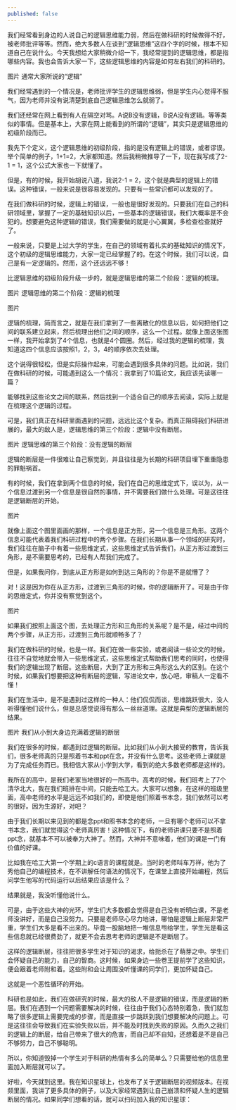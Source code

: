 ```yaml
---
published: false
---
```

我们经常看到身边的人说自己的逻辑思维能力弱，然后在做科研的时候做得不好，被老师批评等等。然而，绝大多数人在谈到“逻辑思维”这四个字的时候，根本不知道自己在说什么。今天我想给大家稍微介绍一下，我经常提到的逻辑思维，都是指哪些内容。我也会告诉大家一下，这些逻辑思维的内容是如何左右我们的科研的。



图片
通常大家所说的“逻辑”



我们经常遇到的一个情况是，老师批评学生的逻辑思维弱，但是学生内心觉得不服气，因为老师并没有说清楚到底自己逻辑思维怎么就弱了。

我们还经常在网上看到有人在隔空对骂。A说B没有逻辑，B说A没有逻辑。等等类似的事情。但是基本上，大家在网上能看到的所谓的“逻辑”，其实只是逻辑思维的初级阶段而已。

我先下个定义，这个逻辑思维的初级阶段，指的是没有逻辑上的错误，或者谬误。举个简单的例子，1+1=2，大家都知道。然后我稍微推导了一下，现在我写成了2-1 = 1，这个公式大家也一下就懂了。

但是，有的时候，我开始胡说八道，我说2-1 = 2，这个就是典型的逻辑上的错误。这种错误，一般来说是很容易发现的。只要有一些常识都可以发现的了。

在我们做科研的时候，逻辑上的错误，一般也是很好发现的。只要我们在自己的科研领域里，掌握了一定的基础知识以后，一些基本的逻辑错误，我们大概率是不会犯的。想要避免这种逻辑的错误，我们需要做的就是小心翼翼，多检查检查就好了。

一般来说，只要是上过大学的学生，在自己的领域有着扎实的基础知识的情况下，这个初级的逻辑思维能力，大家一定已经掌握了的。在这个时候，我们可以说，自己是有一定逻辑的。然而，这个还远远不够！

比逻辑思维的初级阶段升级一步的，就是逻辑思维的第二个阶段：逻辑的梳理。



图片
逻辑思维的第二个阶段：逻辑的梳理



图片

逻辑的梳理，简而言之，就是在我们拿到了一些离散化的信息以后，如何把他们之间的联系建立起来，然后梳理出他们之间的顺序，这么一个过程。就像上面这张图一样，我开始拿到了4个信息，也就是4个圆圈。然后，经过我的逻辑的梳理，我知道这四个信息应该按照1，2，3，4的顺序依次去处理。

这个说得很轻松，但是实际操作起来，可能会遇到很多具体的问题。比如说，我们在做科研的时候，可能遇到这么一个情况：我拿到了10篇论文，我应该先读哪一篇？

能够找到这些论文之间的联系，然后找到一个适合自己的顺序去阅读，实际上就是在梳理这个逻辑的过程。

可是，我们真正在科研里面遇到的问题，远远比这个复杂。而真正阻碍我们科研进展的，最大的敌人是，逻辑思维的第三个阶段：逻辑中没有断层。



图片
逻辑思维的第三个阶段：没有逻辑的断层



逻辑的断层是一件很难让自己察觉到，并且往往是为长期的科研项目埋下重重隐患的罪魁祸首。

有的时候，我们在拿到两个信息的时候，我们在自己的思维定式下，误以为，从一个信息过渡到另一个信息是很自然的事情，并不需要我们做什么处理。可是这往往是逻辑断层的开始。

图片

就像上面这个图里面画的那样，一个信息是正方形，另一个信息是三角形。这两个信息可能代表着我们科研过程中的两个步骤。在我们长期从事一个领域的研究时，我们往往在脑子中有着一些思维定式，这些思维定式告诉我们，从正方形过渡到三角形，是不需要思考的，已经有人帮我们完成了。

但是，如果我问你，到底从正方形是如何到达三角形的？你是不是就懵了？

对！这是因为你在从正方形，过渡到三角形的时候，你的逻辑断开了。可是由于你的思维定式，你并没有察觉到这个。

图片

如果我们按照上面这个图，去处理正方形和三角形的关系呢？是不是，经过中间的两个步骤，从正方形，过渡到三角形就顺畅多了？

我们在做科研的时候，也是一样。我们在做一些实验，或者阅读一些论文的时候，往往不自觉地就会带入一些思维定式，这些思维定式帮助我们思考的同时，也使得我们的逻辑出现了断层。这些断层，大到了正方形和三角形这么大的区别。在这个时候，如果我们想要把这种有断层的逻辑，写进论文中，放心吧，审稿人一定看不懂！

我们在生活中，是不是遇到过这样的一种人：他们侃侃而谈，思维跳跃很大，没人听得懂他们说什么，但是总感觉说得有那么一丝丝道理。这就是典型的逻辑断层的结果。

图片
我们从小到大身边充满着逻辑的断层



我们在很多的时候，都遇到过逻辑的断层。比如我们从小到大接受的教育，告诉我们，很多老师真的只是照着书本和ppt在念，并没有什么思考。这些老师上课就是为了完成任务而已。我相信大家从小学到大学，看到的绝大多数老师都是这样的。

我所在的高中，是我们老家当地很好的一所高中。高考的时候，我们班考上了7个清华北大，我在我们班排在中间，只能去哈工大。大家可以想象，在这样的班级里面，高中老师的水平是远远不如我们的，即使是他们照着书本念，我们依然可以考的很好。因为生源好，对吧？

由于我们长期以来见到的都是念ppt和照书本念的老师，一旦有哪个老师可以不拿书本念，我们就觉得这个老师真厉害！这种情况下，有的老师讲课只要不是照着ppt念，就基本不可以被奉为大神了。然而，大神并不意味着，他们的课是一门有价值的好课。

比如我在哈工大第一个学期上的c语言的课程就是。当时的老师叫车万祥，他为了秀他自己的编程技术，在不讲解任何语法的情况下，在课堂上直接开始编程，然后问学生他写的代码运行以后结果应该是什么？

结果就是，我没听懂他说什么。

可是，由于这些大神的光环，学生们大多数都会觉得是自己没有听明白课，不是老师没讲好，而是自己没努力。只要是老师尽心尽力地讲，哪怕是逻辑上断层非常严重，学生们大多是看不出来的。毕竟一股脑地把一堆信息甩给学生，学生光是看这些信息就已经很费劲了，就更不会去思考老师的逻辑是不是断层了。

这样的逻辑断层，往往把很多学生对于知识的渴求，给扼杀在了萌芽之中。学生们会怀疑自己的能力，自己的智商。这时候，如果身边一些卷王提前学了这些知识，便会跟着老师附和着。这些附和会让周围没听懂课的同学们，更加怀疑自己。

这就是一个恶性循环的开始。

科研也是如此，我们在做研究的时候，最大的敌人不是逻辑的错误，而是逻辑的断层。我们在遇到一个问题需要解决的时候，往往由于我们心态特别着急，我们就忽略了很多逻辑上需要完成的步骤，而是直接一步跳跃到我们想要解决的问题上。可是这往往会导致我们在实验失败以后，并不能及时找到失败的原因。久而久之我们的逻辑上的断层，给自己带来了很大的危害，而自己却不自知，还想着是不是自己不够努力，自己不够聪明。

所以，你知道毁掉一个学生对于科研的热情有多么的简单么？只需要给他的信息里面加入断层就可以了。

好啦，今天就到这里。我在知识星球上，也发布了关于逻辑断层的视频版本。在视频里面，我讲了更多具体的例子，以及大家经常遇到让自己崩溃和怀疑人生的逻辑断层的情况。如果同学们想看的话，就可以扫码加入我的知识星球：
